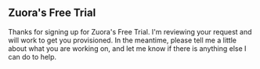 Zuora's Free Trial
------------------

Thanks for signing up for Zuora's Free Trial. I'm reviewing your request and will work to get you provisioned. In the meantime, please tell me a little about what you are working on, and let me know if there is anything else I can do to help.
